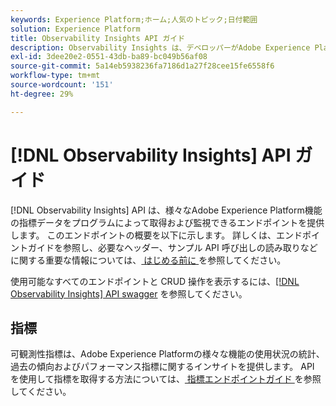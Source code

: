 ```yaml
---
keywords: Experience Platform;ホーム;人気のトピック;日付範囲
solution: Experience Platform
title: Observability Insights API ガイド
description: Observability Insights は、デベロッパーがAdobe Experience Platformで主要な観察性指標を公開できる RESTful API です。 これらの指標は、Platform の使用状況の統計、Platform サービスのヘルスチェック、様々な Platform 機能の過去の傾向とパフォーマンス指標に関する洞察を提供します。
exl-id: 3dee20e2-0551-43db-ba89-bc049b56af08
source-git-commit: 5a14eb5938236fa7186d1a27f28cee15fe6558f6
workflow-type: tm+mt
source-wordcount: '151'
ht-degree: 29%

---
```


# [!DNL Observability Insights] API ガイド

[!DNL Observability Insights] API は、様々なAdobe Experience Platform機能の指標データをプログラムによって取得および監視できるエンドポイントを提供します。 このエンドポイントの概要を以下に示します。 詳しくは、エンドポイントガイドを参照し、必要なヘッダー、サンプル API 呼び出しの読み取りなどに関する重要な情報については、[ はじめる前に ](./getting-started.md) を参照してください。

使用可能なすべてのエンドポイントと CRUD 操作を表示するには、[[!DNL Observability Insights] API swagger](https://www.adobe.io/experience-platform-apis/references/observability-insights/) を参照してください。

## 指標

可観測性指標は、Adobe Experience Platformの様々な機能の使用状況の統計、過去の傾向およびパフォーマンス指標に関するインサイトを提供します。 API を使用して指標を取得する方法については、[ 指標エンドポイントガイド ](./metrics.md) を参照してください。
